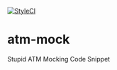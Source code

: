 [![StyleCI](https://github.styleci.io/repos/145233622/shield?branch=master)](https://github.styleci.io/repos/145233622)

# atm-mock
Stupid ATM Mocking Code Snippet
